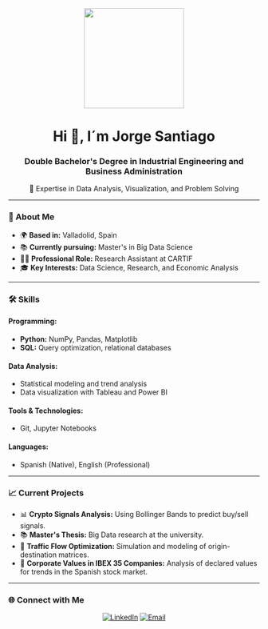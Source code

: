 <div id="header" align="center">
  <img src="https://64.media.tumblr.com/tumblr_m9odfzjhPh1qm6oc3o1_500.gif" width="200" />
  <h1 align="center">Hi 👋, I´m Jorge Santiago</h1>
  <h3 align="center">Double Bachelor's Degree in Industrial Engineering and Business Administration</h3>
  <p align="center">🚀 Expertise in Data Analysis, Visualization, and Problem Solving</p>
</div>

---

### 🚀 About Me
- 🌍 **Based in:** Valladolid, Spain  
- 📚 **Currently pursuing:** Master's in Big Data Science  
- 👨‍💻 **Professional Role:** Research Assistant at CARTIF  
- 🎓 **Key Interests:** Data Science, Research, and Economic Analysis  

---

### 🛠️ Skills
#### Programming:
- **Python:** NumPy, Pandas, Matplotlib  
- **SQL:** Query optimization, relational databases  

#### Data Analysis:
- Statistical modeling and trend analysis  
- Data visualization with Tableau and Power BI  

#### Tools & Technologies:
- Git, Jupyter Notebooks  

#### Languages:
- Spanish (Native), English (Professional)  

---

### 📈 Current Projects
- 📊 **Crypto Signals Analysis:** Using Bollinger Bands to predict buy/sell signals.  
- 📚 **Master's Thesis:** Big Data research at the university.  
- 🚦 **Traffic Flow Optimization:** Simulation and modeling of origin-destination matrices.  
- 🌟 **Corporate Values in IBEX 35 Companies:** Analysis of declared values for trends in the Spanish stock market.  

---

### 🌐 Connect with Me
<div align="center">
  <a href="https://www.linkedin.com/in/jorge-santiago-rodríguez-peñalosa/" target="_blank"><img src="https://img.shields.io/badge/LinkedIn-blue?style=for-the-badge&logo=linkedin&logoColor=white" alt="LinkedIn"></a>
  <a href="mailto:jorgesantiagorodriguezpenalosa@gmail.com" target="_blank"><img src="https://img.shields.io/badge/Email-red?style=for-the-badge&logo=gmail&logoColor=white" alt="Email"></a>
</div>
